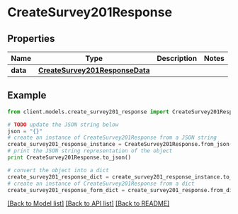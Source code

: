 # CreateSurvey201Response


## Properties

Name | Type | Description | Notes
------------ | ------------- | ------------- | -------------
**data** | [**CreateSurvey201ResponseData**](CreateSurvey201ResponseData.md) |  | 

## Example

```python
from client.models.create_survey201_response import CreateSurvey201Response

# TODO update the JSON string below
json = "{}"
# create an instance of CreateSurvey201Response from a JSON string
create_survey201_response_instance = CreateSurvey201Response.from_json(json)
# print the JSON string representation of the object
print CreateSurvey201Response.to_json()

# convert the object into a dict
create_survey201_response_dict = create_survey201_response_instance.to_dict()
# create an instance of CreateSurvey201Response from a dict
create_survey201_response_form_dict = create_survey201_response.from_dict(create_survey201_response_dict)
```
[[Back to Model list]](../README.md#documentation-for-models) [[Back to API list]](../README.md#documentation-for-api-endpoints) [[Back to README]](../README.md)


